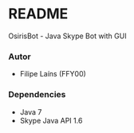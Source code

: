 # README #

OsirisBot - Java Skype Bot with GUI

### Autor ###

* Filipe Laíns (FFY00)

### Dependencies ###

* Java 7
* Skype Java API 1.6
